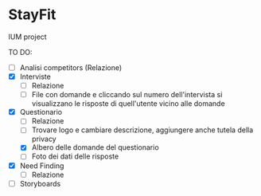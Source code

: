 # StayFit
IUM project 

TO DO:
  - [ ] Analisi competitors (Relazione)
  - [x] Interviste
      - [ ] Relazione 
      - [ ] File con domande e cliccando sul numero dell'intervista si visualizzano le risposte di quell'utente vicino alle domande
  - [x] Questionario
      - [ ] Relazione 
      - [ ] Trovare logo e cambiare descrizione, aggiungere anche tutela della privacy
      - [x] Albero delle domande del questionario
      - [ ] Foto dei dati delle risposte
  - [x] Need Finding
      - [ ] Relazione
  - [ ] Storyboards
